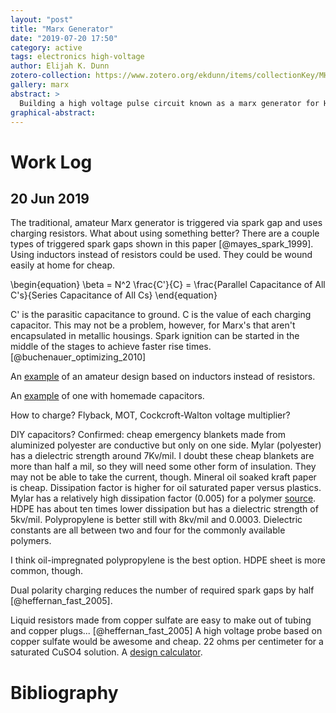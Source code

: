 ```yaml
---
layout: "post"
title: "Marx Generator"
date: "2019-07-20 17:50"
category: active
tags: electronics high-voltage
author: Elijah K. Dunn
zotero-collection: https://www.zotero.org/ekdunn/items/collectionKey/MHSHVY3M
gallery: marx
abstract: >
  Building a high voltage pulse circuit known as a marx generator for Halloween.
graphical-abstract:
---
```



# Work Log

## 20 Jun 2019
The traditional, amateur Marx generator is triggered via spark gap and uses charging resistors. What about using something better? There are a couple types of triggered spark gaps shown in this paper [@mayes_spark_1999]. Using inductors instead of resistors could be used. They could be wound easily at home for cheap.

\begin{equation}
\beta = N^2 \frac{C'}{C} = \frac{Parallel Capacitance of All C's}{Series Capacitance of All Cs}
\end{equation}

C' is the parasitic capacitance to ground. C is the value of each charging capacitor. This may not be a problem, however, for Marx's that aren't encapsulated in metallic housings. Spark ignition can be started in the middle of the stages to achieve faster rise times. [@buchenauer_optimizing_2010]

An [example](http://users.tm.net/lapointe/Marx_Construction.html) of an amateur design based on inductors instead of resistors.

An [example](https://4hv.org/e107_plugins/forum/forum_viewtopic.php?123977) of one with homemade capacitors.

How to charge? Flyback, MOT, Cockcroft-Walton voltage multiplier?

DIY capacitors? Confirmed: cheap emergency blankets made from aluminized polyester are conductive but only on one side. Mylar (polyester) has a dielectric strength around 7Kv/mil. I doubt these cheap blankets are more than half a mil, so they will need some other form of insulation. They may not be able to take the current, though. Mineral oil soaked kraft paper is cheap. Dissipation factor is higher for oil saturated paper versus plastics. Mylar has a relatively high dissipation factor (0.005) for a polymer [source](http://users.tm.net/lapointe/Plastics.htm). HDPE has about ten times lower dissipation but has a dielectric strength of 5kv/mil. Polypropylene is better still with 8kv/mil and 0.0003. Dielectric constants are all between two and four for the commonly available polymers.

I think oil-impregnated polypropylene is the best option. HDPE sheet is more common, though.

Dual polarity charging reduces the number of required spark gaps by half [@heffernan_fast_2005].

Liquid resistors made from copper sulfate are easy to make out of tubing and copper plugs... [@heffernan_fast_2005] A high voltage probe based on copper sulfate would be awesome and cheap. 22 ohms per centimeter for a saturated CuSO4 solution. A [design calculator](http://www.pulsedpower.net/Applets/PulsedPower/CopperSulfateResistor/CopperSulfateResistor.html).


# Bibliography

<!--notes-->

<!--links-->
